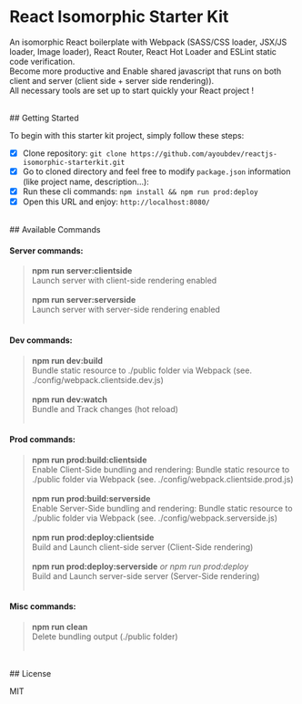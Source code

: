 # React Isomorphic Starter Kit

An isomorphic React boilerplate with Webpack (SASS/CSS loader, JSX/JS loader, Image loader), React Router, React Hot Loader and ESLint static code verification. <br/>Become more productive and Enable shared javascript that runs on both client and server (client side + server side rendering)). <br/> All necessary tools are set up to start quickly your React project !

<br/>
## Getting Started

To begin with this starter kit project, simply follow these steps:

- [x] Clone repository: `git clone https://github.com/ayoubdev/reactjs-isomorphic-starterkit.git`
- [x] Go to cloned directory and feel free to modify `package.json` information (like project name, description...):
- [x] Run these cli commands: `npm install && npm run prod:deploy`
- [x] Open this URL and enjoy: `http://localhost:8080/`

<br/>
## Available Commands

#### Server commands:

> **npm run server:clientside** <br/>Launch server with client-side rendering enabled<br/><br/>
> **npm run server:serverside** <br/>Launch server with server-side rendering enabled<br/><br/>

#### Dev commands:

> **npm run dev:build** <br/>Bundle static resource to ./public folder via Webpack (see. ./config/webpack.clientside.dev.js)<br/><br/>
> **npm run dev:watch** <br/>Bundle and Track changes (hot reload)<br/><br/>

#### Prod commands:

> **npm run prod:build:clientside** <br/>Enable Client-Side bundling and rendering: Bundle static resource to ./public folder via Webpack (see. ./config/webpack.clientside.prod.js)<br/><br/>
> **npm run prod:build:serverside** <br/>Enable Server-Side bundling and rendering: Bundle static resource to ./public folder via Webpack (see. ./config/webpack.serverside.js)<br/><br/>
> **npm run prod:deploy:clientside** <br/>Build and Launch client-side server (Client-Side rendering)<br/><br/>
> **npm run prod:deploy:serverside** *or npm run prod:deploy* <br/>Build and Launch server-side server (Server-Side rendering)<br/><br/>

#### Misc commands:

> **npm run clean** <br/>Delete bundling output (./public folder)<br/><br/>

<br/>
## License

MIT
